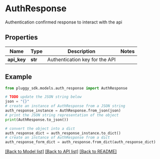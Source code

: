 # AuthResponse

Authentication confirmed response to interact with the api

## Properties

Name | Type | Description | Notes
------------ | ------------- | ------------- | -------------
**api_key** | **str** | Authentication key for the API | 

## Example

```python
from pluggy_sdk.models.auth_response import AuthResponse

# TODO update the JSON string below
json = "{}"
# create an instance of AuthResponse from a JSON string
auth_response_instance = AuthResponse.from_json(json)
# print the JSON string representation of the object
print(AuthResponse.to_json())

# convert the object into a dict
auth_response_dict = auth_response_instance.to_dict()
# create an instance of AuthResponse from a dict
auth_response_form_dict = auth_response.from_dict(auth_response_dict)
```
[[Back to Model list]](../README.md#documentation-for-models) [[Back to API list]](../README.md#documentation-for-api-endpoints) [[Back to README]](../README.md)


